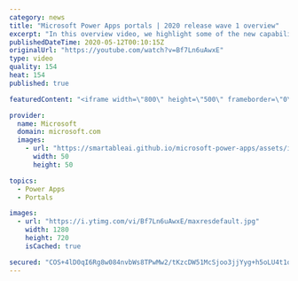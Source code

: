 ```yaml
---
category: news
title: "Microsoft Power Apps portals | 2020 release wave 1 overview"
excerpt: "In this overview video, we highlight some of the new capabilities included in the latest update to Microsoft Power Apps portals.     Here are the capabilities covered:   •    Power BI integration, so you can quickly add Power BI reports, tables, and dashboards to your portals without coding.  •    Themes"
publishedDateTime: 2020-05-12T00:10:15Z
originalUrl: "https://youtube.com/watch?v=Bf7Ln6uAwxE"
type: video
quality: 154
heat: 154
published: true

featuredContent: "<iframe width=\"800\" height=\"500\" frameborder=\"0\" src=\"https://www.youtube.com/embed/Bf7Ln6uAwxE\" allow=\"accelerometer; autoplay; encrypted-media; gyroscope; picture-in-picture\" allowfullscreen></iframe>"

provider:
  name: Microsoft
  domain: microsoft.com
  images:
    - url: "https://smartableai.github.io/microsoft-power-apps/assets/images/organizations/microsoft.com-50x50.jpg"
      width: 50
      height: 50

topics:
  - Power Apps
  - Portals

images:
  - url: "https://i.ytimg.com/vi/Bf7Ln6uAwxE/maxresdefault.jpg"
    width: 1280
    height: 720
    isCached: true

secured: "COS+4lD0qI6Rg8w084nvbWs8TPwMw2/tKzcDW51McSjoo3jjYyg+h5oLU4t1q6a/MUSbfWwEvsaDWQ0lYICuebZeRbp4I/E6VMWFW5PusIw2WYnmAM0fqrbTJZ/8B7PW2aVzzPDi0zN1pf9YphvK33lnw3VrFmekonaeNh/aM7RS3EIxa+E4W07VvCNXWTqXYcHOBNj9/r+oyHX0F0M4EVBKrIlgrdXCfsh/QzFF/8nxzk3lImzp3PMh4f9HMXZAnnsk8Hre6EQTF5tSU+30GqFS3VZXuzv62/z/DvYm5NnLJGrs6wZNJQJGO15FvVzaXRtt7FrQSPHvsVbkr2t5rQi02sVSsgHE3PNoTCYfzFc+MG+hU7Ky8FG/HleBMYEePHkqQeNnXiChLqjscmc/r1oTvtze8xzcACAEQCelcUGHVTXMOFOrp8TPP8i5njJB;z+6BhirLvqtInElDBOXT+Q=="
---
```


